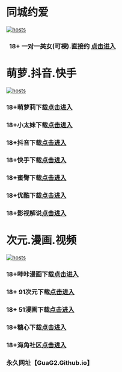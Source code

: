 # 同城约爱
[](#聊天)
[![hosts](https://av8600.github.io/image/ha1.jpg)](#22-如何修改hosts)
###    18+ 一对一美女(可裸).直接约 [点击进入](https://jy07052-1317033022.cos.accelerate.myqcloud.com/location.html?t=001gz_298)
# 萌萝.抖音.快手
[](#聊天)
[![hosts](https://av8600.github.io/image/ha2.jpg)](#22-如何修改hosts)
### 18+萌萝莉下载[点击进入](https://5rqueuzec4.top/?channel_code=MIM07BG)
### 18+小太妹下载[点击进入](https://pw0kg5ygug.top/?channel_code=MIM03BG)
### 18+抖音下载[点击进入](https://dy.rstc9v4dbe.top/?channel_code=MIM05BG1)
### 18+快手下载[点击进入](https://ks.gl9xt7cvgh.top/?channel_code=MIM04BG1)
### 18+蜜臀下载[点击进入](https://dkthc3ejy3.top?channel_code=MIM18BGG)
### 18+优酷下载[点击进入](https://yk.0upz94j3qy.top/?channel_code=MIM13BG)
### 18+影视解说[点击进入](https://5qkuu6jjgy.top?channel_code=MIM17BG2)
# 次元.漫画.视频
[](#聊天)
[![hosts](https://av8600.github.io/image/ha3.jpg)](#22-如何修改hosts)
### 18+哔咔漫画下载[点击进入](https://bkorbee6.com?ch=oebg21bk)
### 18+ 91次元下载[点击进入](https://91yvx6bv.com/?ch=oebg21cy)
### 18+ 51漫画下载[点击进入](https://cnbdd6e6.com/?_c=oebg21mh)
### 18+糖心下载[点击进入](https://txn8qv8l.com/?_c=oebg31tx)
### 18+海角社区[点击进入](https://d.sh51ne.com/?channel=ykhjqq1)


### 永久网址【GuaG2.Github.io】
